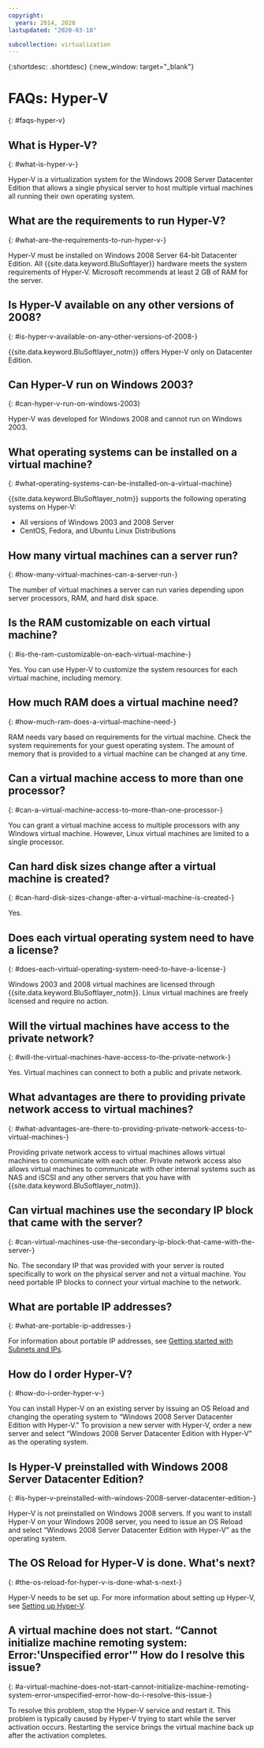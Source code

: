 ```yaml
---
copyright:
  years: 2014, 2020
lastupdated: "2020-03-18"

subcollection: virtualization
---
```

{:shortdesc: .shortdesc}
{:new_window: target="_blank"}

# FAQs: Hyper-V
{: #faqs-hyper-v}

## What is Hyper-V?
{: #what-is-hyper-v-}

Hyper-V is a virtualization system for the Windows 2008 Server Datacenter Edition that allows a single physical server to host multiple virtual machines all running their own operating system.

## What are the requirements to run Hyper-V?
{: #what-are-the-requirements-to-run-hyper-v-}

Hyper-V must be installed on Windows 2008 Server 64-bit Datacenter Edition. All {{site.data.keyword.BluSoftlayer}} hardware meets the system requirements of Hyper-V. Microsoft recommends at least 2 GB of RAM for the server.

## Is Hyper-V available on any other versions of 2008?
{: #is-hyper-v-available-on-any-other-versions-of-2008-}

{{site.data.keyword.BluSoftlayer_notm}} offers Hyper-V only on Datacenter Edition.

## Can Hyper-V run on Windows 2003?
{: #can-hyper-v-run-on-windows-2003}

Hyper-V was developed for Windows 2008 and cannot run on Windows 2003.

## What operating systems can be installed on a virtual machine?
{: #what-operating-systems-can-be-installed-on-a-virtual-machine}

{{site.data.keyword.BluSoftlayer_notm}} supports the following operating systems on Hyper-V:

* All versions of Windows 2003 and 2008 Server
* CentOS, Fedora, and Ubuntu Linux Distributions

## How many virtual machines can a server run?
{: #how-many-virtual-machines-can-a-server-run-}

The number of virtual machines a server can run varies depending upon server processors, RAM, and hard disk space.

## Is the RAM customizable on each virtual machine?
{: #is-the-ram-customizable-on-each-virtual-machine-}

Yes. You can use Hyper-V to customize the system resources for each virtual machine, including memory.

## How much RAM does a virtual machine need?
{: #how-much-ram-does-a-virtual-machine-need-}

RAM needs vary based on requirements for the virtual machine. Check the system requirements for your guest operating system. The amount of memory that is provided to a virtual machine can be changed at any time.

## Can a virtual machine access to more than one processor?
{: #can-a-virtual-machine-access-to-more-than-one-processor-}

You can grant a virtual machine access to multiple processors with any Windows virtual machine. However, Linux virtual machines are limited to a single processor.

## Can hard disk sizes change after a virtual machine is created?
{: #can-hard-disk-sizes-change-after-a-virtual-machine-is-created-}

Yes.

## Does each virtual operating system need to have a license?
{: #does-each-virtual-operating-system-need-to-have-a-license-}

Windows 2003 and 2008 virtual machines are licensed through {{site.data.keyword.BluSoftlayer_notm}}. Linux virtual machines are freely licensed and require no action.

## Will the virtual machines have access to the private network?
{: #will-the-virtual-machines-have-access-to-the-private-network-}

Yes. Virtual machines can connect to both a public and private network.

## What advantages are there to providing private network access to virtual machines?
{: #what-advantages-are-there-to-providing-private-network-access-to-virtual-machines-}

Providing private network access to virtual machines allows virtual machines to communicate with each other. Private network access also allows virtual machines to communicate with other internal systems such as NAS and iSCSI and any other servers that you have with {{site.data.keyword.BluSoftlayer_notm}}.

## Can virtual machines use the secondary IP block that came with the server?
{: #can-virtual-machines-use-the-secondary-ip-block-that-came-with-the-server-}

No. The secondary IP that was provided with your server is routed specifically to work on the physical server and not a virtual machine. You need portable IP blocks to connect your virtual machine to the network.

## What are portable IP addresses?
{: #what-are-portable-ip-addresses-}

For information about portable IP addresses, see [Getting started with Subnets and IPs](/docs/subnets?topic=subnets-getting-started).

## How do I order Hyper-V?
{: #how-do-i-order-hyper-v-}

You can install Hyper-V on an existing server by issuing an OS Reload and changing the operating system to “Windows 2008 Server Datacenter Edition with Hyper-V." To provision a new server with Hyper-V, order a new server and select “Windows 2008 Server Datacenter Edition with Hyper-V” as the operating system.

## Is Hyper-V preinstalled with Windows 2008 Server Datacenter Edition?
{: #is-hyper-v-preinstalled-with-windows-2008-server-datacenter-edition-}

Hyper-V is not preinstalled on Windows 2008 servers. If you want to install Hyper-V on your Windows 2008 server, you need to issue an OS Reload and select “Windows 2008 Server Datacenter Edition with Hyper-V” as the operating system.

## The OS Reload for Hyper-V is done. What's next?
{: #the-os-reload-for-hyper-v-is-done-what-s-next-}

Hyper-V needs to be set up. For more information about setting up Hyper-V, see [Setting up Hyper-V](/docs/virtualization?topic=Virtualization-setting-up-hyper-v).

## A virtual machine does not start. “Cannot initialize machine remoting system: Error:'Unspecified error'” How do I resolve this issue?
{: #a-virtual-machine-does-not-start-cannot-initialize-machine-remoting-system-error-unspecified-error-how-do-i-resolve-this-issue-}

To resolve this problem, stop the Hyper-V service and restart it. This problem is typically caused by Hyper-V trying to start while the server activation occurs. Restarting the service brings the virtual machine back up after the activation completes.
